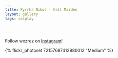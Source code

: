 ```yaml
---
title: Pyrrha Nikos - Fall Maiden
layout: gallery
tags: cosplay


---
```


Follow wezrez on [Instagram](https://www.instagram.com/wezrez)! 

{% flickr_photoset 72157687412880012 "Medium" %}